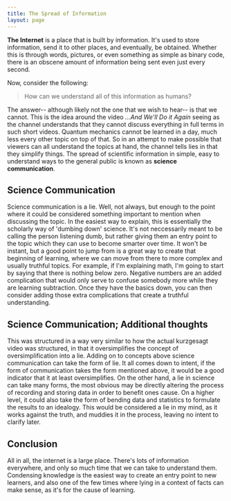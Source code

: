 ```yaml
---
title: The Spread of Information
layout: page
---
```

**The Internet** is a place that is built by information. It's used to store information, send it to other places, and eventually, be obtained. Whether this is through words, pictures, or even something as simple as binary code, there is an obscene amount of information being sent even just every second.

Now, consider the following: 
> How can we understand all of this information as humans?

The answer-- although likely not the one that we wish to hear-- is that we cannot. This is the idea around the video *...And We'll Do it Again* seeing as the channel understands that they cannot discuss everything in full terms in such short videos. Quantum mechanics cannot be learned in a day, much less every other topic on top of that. So in an attempt to make possible that viewers can all understand the topics at hand, the channel tells lies in that they simplify things. The spread of scientific information in simple, easy to understand ways to the general public is known as **science communication**. 

## Science Communication
Science communication is a lie. Well, not always, but enough to the point where it could be considered something important to mention when discussing the topic. In the easiest way to explain, this is essentially the scholarly way of 'dumbing down' science. It's not neccessarily meant to be calling the person listening dumb, but rather giving them an entry point to the topic which they can use to become smarter over time. It won't be instant, but a good point to jump from is a great way to create that beginning of learning, where we can move from there to more complex and usually truthful topics. For example, if I'm explaining math, I'm going to start by saying that there is nothing below zero. Negative numbers are an added complication that would only serve to confuse somebody more while they are learning subtraction. Once they have the basics down, you can then consider adding those extra complications that create a truthful understanding.

## Science Communication; Additional thoughts

This was structured in a way very similar to how the actual kurzgesagt video was structured, in that it oversimplifies the concept of oversimplification into a lie.  Adding on to concepts above science communication can take the form of lie. It all comes down to intent, if the form of communication takes the form mentioned above, it would be a good indicator that it at least oversimplifies. On the other hand, a lie in science can take many forms, the most obvious may be directly altering the process of recording and storing data in order to benefit ones cause. On a higher level, it could also take the form of bending data and statistics to formulate the results to an idealogy. This would be considered a lie in my mind, as it works against the truth, and muddies it in the process, leaving no intent to clarify later.

## Conclusion

All in all, the internet is a large place. There's lots of information everywhere, and only so much time that we can take to understand them. Condensing knowledge is the easiest way to create an entry point to new learners, and also one of the few times where lying in a context of facts can make sense, as it's for the cause of learning.

